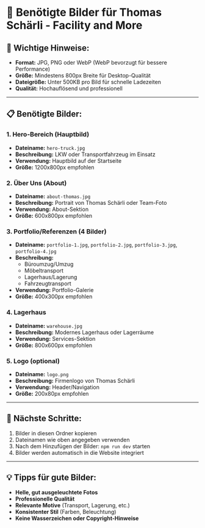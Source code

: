 # 📸 Benötigte Bilder für Thomas Schärli - Facility and More

## 🎯 **Wichtige Hinweise:**
- **Format:** JPG, PNG oder WebP (WebP bevorzugt für bessere Performance)
- **Größe:** Mindestens 800px Breite für Desktop-Qualität
- **Dateigröße:** Unter 500KB pro Bild für schnelle Ladezeiten
- **Qualität:** Hochauflösend und professionell

---

## 📋 **Benötigte Bilder:**

### 1. **Hero-Bereich (Hauptbild)**
- **Dateiname:** `hero-truck.jpg`
- **Beschreibung:** LKW oder Transportfahrzeug im Einsatz
- **Verwendung:** Hauptbild auf der Startseite
- **Größe:** 1200x800px empfohlen

### 2. **Über Uns (About)**
- **Dateiname:** `about-thomas.jpg`
- **Beschreibung:** Portrait von Thomas Schärli oder Team-Foto
- **Verwendung:** About-Sektion
- **Größe:** 600x800px empfohlen

### 3. **Portfolio/Referenzen (4 Bilder)**
- **Dateiname:** `portfolio-1.jpg`, `portfolio-2.jpg`, `portfolio-3.jpg`, `portfolio-4.jpg`
- **Beschreibung:** 
  - Büroumzug/Umzug
  - Möbeltransport
  - Lagerhaus/Lagerung
  - Fahrzeugtransport
- **Verwendung:** Portfolio-Galerie
- **Größe:** 400x300px empfohlen

### 4. **Lagerhaus**
- **Dateiname:** `warehouse.jpg`
- **Beschreibung:** Modernes Lagerhaus oder Lagerräume
- **Verwendung:** Services-Sektion
- **Größe:** 800x600px empfohlen

### 5. **Logo (optional)**
- **Dateiname:** `logo.png`
- **Beschreibung:** Firmenlogo von Thomas Schärli
- **Verwendung:** Header/Navigation
- **Größe:** 200x80px empfohlen

---

## 🚀 **Nächste Schritte:**
1. Bilder in diesen Ordner kopieren
2. Dateinamen wie oben angegeben verwenden
3. Nach dem Hinzufügen der Bilder: `npm run dev` starten
4. Bilder werden automatisch in die Website integriert

---

## 💡 **Tipps für gute Bilder:**
- **Helle, gut ausgeleuchtete Fotos**
- **Professionelle Qualität**
- **Relevante Motive** (Transport, Lagerung, etc.)
- **Konsistenter Stil** (Farben, Beleuchtung)
- **Keine Wasserzeichen oder Copyright-Hinweise**
